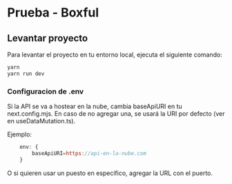# Prueba - Boxful

## Levantar proyecto

Para levantar el proyecto en tu entorno local, ejecuta el siguiente comando:

```bash
yarn
yarn run dev
```

### Configuracion de .env

Si la API se va a hostear en la nube, cambia baseApiURI en tu next.config.mjs. En caso de no agregar una, se usará la URI por defecto (ver en useDataMutation.ts).

Ejemplo:

```javascript
    env: {
        baseApiURI=https://api-en-la-nube.com
    }
```

O si quieren usar un puesto en especifico, agregar la URL con el puerto.


